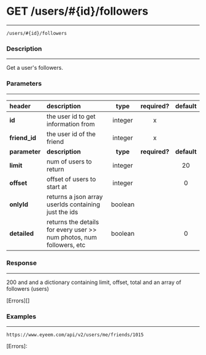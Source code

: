 # GET /users/#{id}/followers  
***
`/users/#{id}/followers`

### Description
***
Get a user's followers.

### Parameters
***

|header| description| type |required? |default|
|:---------|:--------------|:----------:|:------------:|:------------:|
|**id**|the user id to get information from|integer|x||
|**friend_id**|the user id of the friend|integer|x||
|**parameter**| **description**| **type** |**required?** |**default**|
|**limit**|num of users to return|integer||20|
|**offset**|offset of users to start at|integer||0|
|**onlyId**|returns a json array userIds containing just the ids|boolean|||
|**detailed**|returns the details for every user >> num photos, num followers, etc|boolean||0|

### Response
***


200 and and a dictionary containing limit, offset, total and an array of followers (users)




[Errors][]

### Examples
***

`https://www.eyeem.com/api/v2/users/me/friends/1015`







[Errors]: 